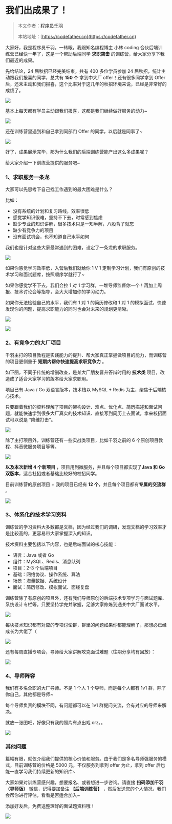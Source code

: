 # 我们出成果了！

> 本文作者：[程序员千羽](https://yuyuanweb.feishu.cn/wiki/Abldw5WkjidySxkKxU2cQdAtnah)
>
> 本站地址：[https://codefather.cn](https://codefather.cn)

大家好，我是程序员千羽。一转眼，我跟知名编程博主 小林 coding 合伙后端训练营已经快一年了，这是一个帮助后端同学 **求职突击** 的训练营，给大家分享下我们最近的成果。

先给结论，24 届秋招已经完美结束，共有 400 多位学员参加 24 届秋招，统计主动跟我们报喜的同学，总共有 **150 个** 拿到中大厂 offer！还有很多同学拿到 Offer 后，还未主动和我们报喜，这个比率对于这几年的秋招环境来说，已经是非常好的成绩了。

![](https://pic.yupi.icu/1/1710148860720-0497b0a3-a0ce-42ff-a23d-9d7e9dd5d1ef.png)

基本上每天都有学员主动跟我们报喜，这都是我们继续做好服务的动力~

![](https://pic.yupi.icu/1/1710148916944-d824a0aa-10c9-449e-a5e7-0a2ae70d01e9.png)

还在训练营里遇到和自己拿到同部门 Offer 的同学，以后就是同事了~

![](https://pic.yupi.icu/1/1710148891239-f4327b4c-7784-4999-a03e-2d9d612393d4.png)

好了，成果展示完毕，那为什么我们的后端训练营能产出这么多成果呢？

给大家介绍一下训练营提供的服务吧~



### 1、求职服务一条龙

大家可以先思考下自己找工作遇到的最大困难是什么？

比如：

- 没有系统的计划和复习路线，效率很低
- 感觉学知识很难，坚持不下去，时常感到焦虑
- 缺少专业的知识讲解，很多技术只是一知半解，八股背了就忘
- 缺少有竞争力的项目
- 没有面试机会，也不知道自己水平如何

我们也是针对这些大家最常遇到的困难，设定了一条龙的求职服务。

![](https://pic.yupi.icu/1/1710148860753-f21843e7-3042-4c79-92bf-c05a0f69d0d8.png)

如果你感觉学习效率低，入营后我们就给你 1 V 1 定制学习计划，我们有原创的技术学习和面试题库，按照顺序学就行了~ 

如果你感觉学不下去，我们会拉 1 对 1 学习群，一堆导师监督你一个！再加上周报、技术讨论会等指导，会大大增加你的学习动力。

如果你无法检验自己的水平，我们有 1 对 1 的简历修改和 1 对 1 的模拟面试，快速发现你的问题，提高求职能力的同时也会对未来的规划更清晰。

![](https://pic.yupi.icu/1/1710235753531-a4077f63-53aa-4236-b411-a3c714b581b5.jpeg)

![](https://pic.yupi.icu/1/1710148860792-dac78b84-ef1f-47f5-bb72-8033ff58e05d.jpeg)



### 2、有竞争力的大厂项目

千羽主打的项目教程是实践能力的提升、帮大家真正掌握做项目的能力，而训练营的项目更侧重于 **短期内帮你快速提高求职竞争力** 。

如下图，不同于传统的增删改查，是某大厂朋友晋升答辩时用的 **技术类** 项目，改造成了适合大家学习的版本给大家求职用。

项目已有 Java / Go 双语言版本，技术栈以 MySQL + Redis 为主，聚焦于后端核心技术。

只要跟着我们的资料理解了项目的架构设计、难点、优化点、简历描述和面试问题，就能快速学到很多大厂真实的技术知识、直接写到简历上去面试，拿来校招面试可以说是 “降维打击”。

![](https://pic.yupi.icu/1/1710148860722-7cf629da-4689-473a-98ce-6677cc54f876.png)

除了主打项目外，训练营还有一些实战类项目，比如千羽之前的 6 个原创项目教程、抖音微服务项目等等。

![](https://pic.yupi.icu/1/1710148861266-f3ff04dc-0b50-444b-a511-ae40fffb5b43.png)

**以及本次新增 4 个新项目** ，项目用到微服务，并且每个项目都实现了**Java 和 Go 双版本**，适合社招或者基础比较好的校招同学。

目前训练营的原创项目 + 我的项目已经有 **12 个**，并且每个项目都有**专属的交流群** 。

![](https://pic.yupi.icu/1/1710148962159-c381ad70-b2bb-4339-b886-270242d02c3f.png)



### 3、体系化的技术学习资料

训练营的学习资料大多数都是文档，因为经过我们的调研，发现文档的学习效率才是比较高的，更容易带大家掌握深入的知识。

技术资料主要包括以下内容，也是后端面试的核心技能：

- 语言：Java 或者 Go
- 组件：MySQL、Redis、消息队列
- 项目：2-3 个后端项目
- 基础：网络协议、操作系统、算法
- 场景：海量数据、系统设计
- 面试：简历修改、模拟面试、面经复盘

训练营除了有原创的项目外，还有我们导师原创的后端技术专项学习与面试题库、系统设计专栏等。只要坚持学完并掌握，足够大家修炼到通关中大厂面试水平。

![](https://pic.yupi.icu/1/1710148861362-ecb4c996-74c8-4287-9a2d-68362e3ab206.png)

每块技术知识都有对应的专项讨论群，群里的问题如果你都能理解了，那想必已经成长为大佬了（

![](https://pic.yupi.icu/1/1710148861424-b15be376-ca6e-4071-bf00-a887270b1935.png)

还有每周直播专项会，导师给大家讲解攻克面试难题（往期分享均有回放）：

![](https://pic.yupi.icu/1/1710235594753-366a2bc3-0cff-4e91-9c16-ba6aa8140708.png)



### 4、导师阵容

我们有多名全职的大厂导师。不是 1 个人 1 个导师，而是每个人都有 1v1 群，除了你自己，其他都是导师~

每个导师负责的模块不同，有问题都可以在 1v1 群提问交流，会有对应的导师来解决。

就放一张图吧，好像只有我的照片有点出戏 orz。。

![](https://pic.yupi.icu/1/1710148861597-cd4963ba-0966-40aa-b4eb-e9f5c668ff88.png)



### 其他问题

篇幅有限，就仅介绍我们提供的核心价值和服务。由于我们是多名导师强服务的模式，目前训练营的价格是 5000 元，不仅服务到拿到 offer 为止，拿到 offer 后也能一直学习我们持续更新的知识库~

大家如果对训练营感兴趣，想要报名、或者想进一步咨询。请直接 **扫码添加千羽（导师版）** 微信，记得要加备注 **【后端训练营】** ，然后发送您的个人情况，我们会帮你进行评估，看看是否适合加入~

添加好友后，免费送整理好的面试题资料哦！

![](https://pic.yupi.icu/1/1710148862046-9b25f02b-3183-4a4a-9be2-faf69d9fd902.png)